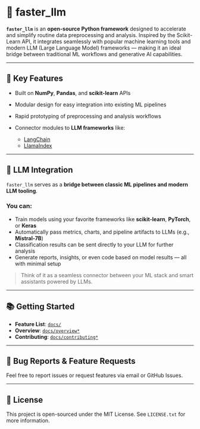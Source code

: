 # 🚀 faster\_llm

**`faster_llm`** is an **open-source Python framework** designed to accelerate and simplify routine data preprocessing and analysis. Inspired by the Scikit-Learn API, it integrates seamlessly with popular machine learning tools and modern LLM (Large Language Model) frameworks — making it an ideal bridge between traditional ML workflows and generative AI capabilities.

---

## 🧠 Key Features

* Built on **NumPy**, **Pandas**, and **scikit-learn** APIs
* Modular design for easy integration into existing ML pipelines
* Rapid prototyping of preprocessing and analysis workflows
* Connector modules to **LLM frameworks** like:

  * [LangChain](https://github.com/langchain-ai/langchain)
  * [LlamaIndex](https://github.com/jerryjliu/llama_index)

---

## 🔌 LLM Integration

`faster_llm` serves as a **bridge between classic ML pipelines and modern LLM tooling**.

### You can:

* Train models using your favorite frameworks like **scikit-learn**, **PyTorch**, or **Keras**
* Automatically pass metrics, charts, and pipeline artifacts to LLMs (e.g., **Mistral-7B**)
* Classification results can be sent directly to your LLM for further analysis
* Generate reports, insights, or even code based on model results — all with minimal setup

> Think of it as a seamless connector between your ML stack and smart assistants powered by LLMs.

---

## 📚 Getting Started

* **Feature List**: [`docs/`](docs/)
* **Overview**: [`docs/overview*`](docs/)
* **Contributing**: [`docs/contributing*`](docs/)

---

## 🐞 Bug Reports & Feature Requests

Feel free to report issues or request features via email or GitHub Issues.

---

## 📄 License

This project is open-sourced under the MIT License. See `LICENSE.txt` for more information.


